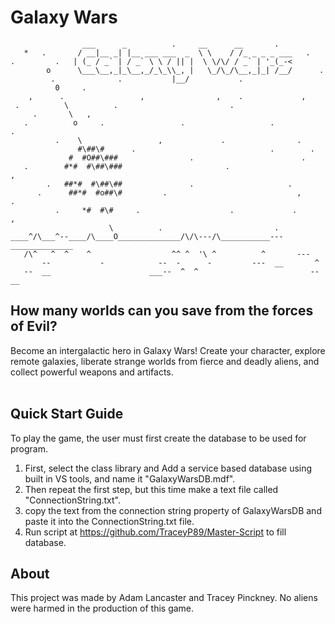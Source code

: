 # Galaxy Wars

```
                ___      _          .     __      __       .
   *   .       / __|__ _| |__ ___ ___  _  \ \    / /_ _ _ _ ___   .
.         .   | (_ / _` | / _` \ \ / || |  \ \/\/ / _` | '_(_-<
        o      \___\__,_|_\__,_/_\_\\_, |   \_/\_/\__,_|_| /__/      .
         .              .           |__/           .
          0     .
    ,      .                 ,                ,    .             ,
 .          \          .                         .
     .       \   ,
   .          o     .                 .                   .            .
          .    \                 ,             .                .
               #\##\#      .                              .        .
             #  #O##\###                .                        .
   .        #*#  #\##\###                       .                     ,
        .   ##*#  #\##\##               .                     .
      .      ##*#  #o##\#         .                             ,       .
          .     *#  #\#     .                    .             .          ,
                      \          .                         .
____^/\___^--____/\____O______________/\/\---/\___________---______________
   /\^   ^  ^    ^                  ^^ ^  '\ ^          ^       ---
       --           -            --  -      -         ---  __       ^
   --  __                      ___--  ^  ^                         --  __
```

## How many worlds can you save from the forces of Evil?

Become an intergalactic hero in Galaxy Wars! Create your character, explore
remote galaxies, liberate strange worlds from fierce and deadly aliens, and
collect powerful weapons and artifacts.
<br>
<br>

## Quick Start Guide

To play the game, the user must first create the database to be used for
program. 
1. First, select the class library and Add a service based database using 
built in VS tools, and name it "GalaxyWarsDB.mdf".
2. Then repeat the first step, but this time make a text file called
"ConnectionString.txt". 
3. copy the text from the connection string property of GalaxyWarsDB
and paste it into the ConnectionString.txt file. 
4. Run script at https://github.com/TraceyP89/Master-Script to fill 
database.

## About

This project was made by Adam Lancaster and Tracey Pinckney.
No aliens were harmed in the production of this game.
